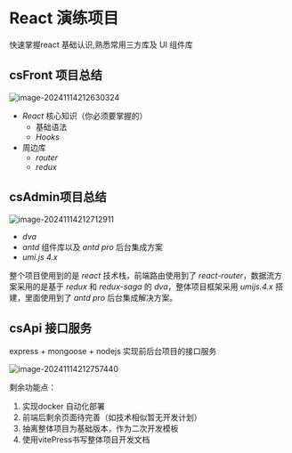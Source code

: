 # React 演练项目

快速掌握react 基础认识,熟悉常用三方库及 UI 组件库



## csFront 项目总结

![image-20241114212630324](https://s2.loli.net/2024/11/14/hcR1wqX6MkV2WaB.png)

- *React* 核心知识（你必须要掌握的）
  - 基础语法
  - *Hooks*
- 周边库
  - *router*
  - *redux*



## csAdmin项目总结

![image-20241114212712911](https://s2.loli.net/2024/11/14/i5V7STChPrwcjKY.png)

- *dva*
- *antd* 组件库以及 *antd pro* 后台集成方案
- *umi.js 4.x*

整个项目使用到的是 *react* 技术栈，前端路由使用到了 *react-router*，数据流方案采用的是基于 *redux* 和 *redux-saga* 的 *dva*，整体项目框架采用 *umijs.4.x* 搭建，里面使用到了 *antd pro* 后台集成解决方案。





## csApi 接口服务

express + mongoose  + nodejs 实现前后台项目的接口服务

![image-20241114212757440](https://s2.loli.net/2024/11/14/oAuX25SNv36Zfyp.png)



剩余功能点：

1. 实现docker 自动化部署
2. 前端后剩余页面待完善（如技术相似暂无开发计划）
3. 抽离整体项目为基础版本，作为二次开发模板
4. 使用vitePress书写整体项目开发文档